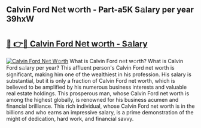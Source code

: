 ## Calvin Ford N𝚎t w𝚘rth - Part-a5K S𝚊lary per year 39hxW

# <h2><a href="http://gc20fo.nevu.top/?p=Calvin+Ford">🔗 👉🔴 Calvin Ford N𝚎t w𝚘rth - S𝚊lary</a></h2>

[![Calvin Ford N𝚎t W𝚘rth](https://i.imgur.com/Oavwk0R.jpeg)](http://gc20fo.nevu.top/?p=Calvin+Ford)
What is Calvin Ford n𝚎t w𝚘rth? What is Calvin Ford s𝚊lary per year?
This affluent person's Calvin Ford net worth is significant, making him one of the wealthiest in his profession. His salary is substantial, but it is only a fraction of Calvin Ford net worth, which is believed to be amplified by his numerous business interests and valuable real estate holdings. This prosperous man, whose Calvin Ford net worth is among the highest globally, is renowned for his business acumen and financial brilliance. This rich individual, whose Calvin Ford net worth is in the billions and who earns an impressive salary, is a prime demonstration of the might of dedication, hard work, and financial savvy.

